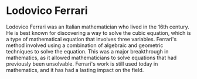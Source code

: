 # Lodovico Ferrari

Lodovico Ferrari was an Italian mathematician who lived in the 16th century. He is best known for discovering a way to solve the cubic equation, which is a type of mathematical equation that involves three variables. Ferrari's method involved using a combination of algebraic and geometric techniques to solve the equation. This was a major breakthrough in mathematics, as it allowed mathematicians to solve equations that had previously been unsolvable. Ferrari's work is still used today in mathematics, and it has had a lasting impact on the field.
